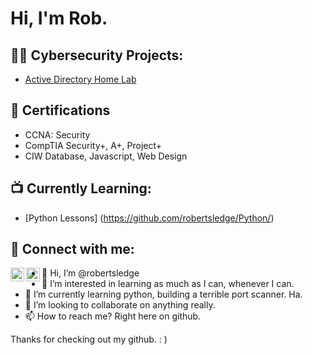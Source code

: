 <h1>Hi, I'm Rob. </h1>

<h2>👨‍💻 Cybersecurity Projects:</h2>

- [Active Directory Home Lab](https://github.com/robertsledge/ActiveDirectoryLab)

<h2>📄 Certifications</h2>

- CCNA: Security
- CompTIA Security+, A+, Project+
- CIW Database, Javascript, Web Design

<h2>📺 Currently Learning:</h2>

- [Python Lessons] (https://github.com/robertsledge/Python/)

<h2> 🤳 Connect with me:</h2>


[<img align="left" alt="RobertSledge | Twitter" width="22px" src="https://cdn.jsdelivr.net/npm/simple-icons@v3/icons/twitter.svg" />][twitter]
[<img align="left" alt="RobertSledge | LinkedIn" width="22px" src="https://cdn.jsdelivr.net/npm/simple-icons@v3/icons/linkedin.svg" />][linkedin]

[twitter]: https://twitter.com/robsledge
[linkedin]: https://www.linkedin.com/in/robert-sledge-a4063052/





- 👋 Hi, I’m @robertsledge
- 👀 I’m interested in learning as much as I can, whenever I can.
- 🌱 I’m currently learning python, building a terrible port scanner. Ha.
- 💞️ I’m looking to collaborate on anything really.
- 📫 How to reach me? Right here on github. 

Thanks for checking out my github.  : )

<!---
robertsledge/robertsledge is a ✨ special ✨ repository because its `README.md` (this file) appears on your GitHub profile.
You can click the Preview link to take a look at your changes.
--->
